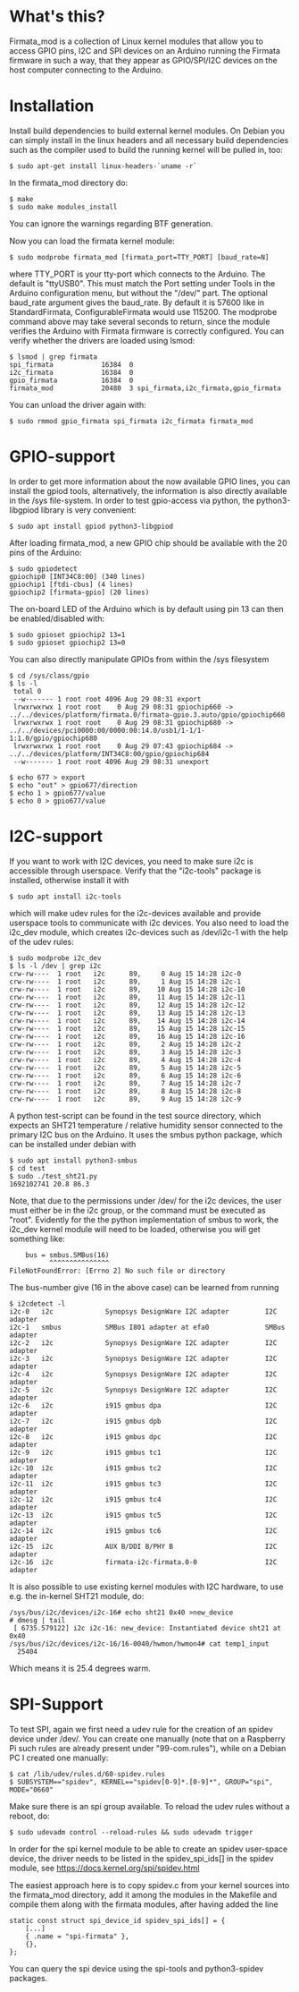 # What's this?
Firmata_mod is a collection of Linux kernel modules that allow you to access
GPIO pins, I2C and SPI devices on an Arduino running the Firmata firmware
in such a way, that they appear as GPIO/SPI/I2C devices on the host computer
connecting to the Arduino.

# Installation
Install build dependencies to build external kernel modules. On Debian you
can simply install in the linux headers and all necessary build dependencies
such as the compiler used to build the running kernel will be pulled in,
too:
```
$ sudo apt-get install linux-headers-`uname -r`
```

In the firmata_mod directory do:
```
$ make
$ sudo make modules_install
```
You can ignore the warnings regarding BTF generation.

Now you can load the firmata kernel module:

```
$ sudo modprobe firmata_mod [firmata_port=TTY_PORT] [baud_rate=N]
```
where TTY_PORT is your tty-port which connects to the Arduino. The default
is "ttyUSB0". This must match the Port setting under Tools in the Arduino
configuration menu, but without the "/dev/" part. The optional baud_rate
argument gives the baud_rate. By default it is 57600 like in
StandardFirmata, ConfigurableFirmata would use 115200.
The modprobe command above may take several seconds to return, since the
module verifies the Arduino with Firmata firmware is correctly configured.
You can verify whether the drivers are loaded using lsmod:
```
$ lsmod | grep firmata
spi_firmata            16384  0
i2c_firmata            16384  0
gpio_firmata           16384  0
firmata_mod            20480  3 spi_firmata,i2c_firmata,gpio_firmata
```
You can unload the driver again with:
```
$ sudo rmmod gpio_firmata spi_firmata i2c_firmata firmata_mod
```

# GPIO-support
In order to get more information about the now available GPIO lines, you can install
the gpiod tools, alternatively, the information is also directly available
in the /sys file-system. In order to test gpio-access via python, the
python3-libgpiod library is very convenient: 
```
$ sudo apt install gpiod python3-libgpiod
```
After loading firmata_mod, a new GPIO chip should be available with the 20
pins of the Arduino:
```
$ sudo gpiodetect
gpiochip0 [INT34C8:00] (340 lines)
gpiochip1 [ftdi-cbus] (4 lines)
gpiochip2 [firmata-gpio] (20 lines)
```
The on-board LED of the Arduino which is by default using pin 13 can then be
enabled/disabled with:
```
$ sudo gpioset gpiochip2 13=1
$ sudo gpioset gpiochip2 13=0
```
You can also directly manipulate GPIOs from within the /sys filesystem
```
$ cd /sys/class/gpio
$ ls -l
 total 0
 --w------- 1 root root 4096 Aug 29 08:31 export
 lrwxrwxrwx 1 root root    0 Aug 29 08:31 gpiochip660 -> ../../devices/platform/firmata.0/firmata-gpio.3.auto/gpio/gpiochip660
 lrwxrwxrwx 1 root root    0 Aug 29 08:31 gpiochip680 -> ../../devices/pci0000:00/0000:00:14.0/usb1/1-1/1-1:1.0/gpio/gpiochip680
 lrwxrwxrwx 1 root root    0 Aug 29 07:43 gpiochip684 -> ../../devices/platform/INT34C8:00/gpio/gpiochip684
 --w------- 1 root root 4096 Aug 29 08:31 unexport

$ echo 677 > export
$ echo "out" > gpio677/direction 
$ echo 1 > gpio677/value 
$ echo 0 > gpio677/value 
```

# I2C-support
If you want to work with I2C devices, you need to make sure i2c is
accessible through userspace. Verify that the "i2c-tools" package is
installed, otherwise install it with
```
$ sudo apt install i2c-tools
```
which will make udev rules for the i2c-devices available and provide
userspace tools to communicate with i2c devices.
You also need to load the i2c_dev module, which creates i2c-devices
such as /dev/i2c-1 with the help of the udev rules:
```
$ sudo modprobe i2c_dev
$ ls -l /dev | grep i2c
crw-rw----  1 root   i2c      89,     0 Aug 15 14:28 i2c-0
crw-rw----  1 root   i2c      89,     1 Aug 15 14:28 i2c-1
crw-rw----  1 root   i2c      89,    10 Aug 15 14:28 i2c-10
crw-rw----  1 root   i2c      89,    11 Aug 15 14:28 i2c-11
crw-rw----  1 root   i2c      89,    12 Aug 15 14:28 i2c-12
crw-rw----  1 root   i2c      89,    13 Aug 15 14:28 i2c-13
crw-rw----  1 root   i2c      89,    14 Aug 15 14:28 i2c-14
crw-rw----  1 root   i2c      89,    15 Aug 15 14:28 i2c-15
crw-rw----  1 root   i2c      89,    16 Aug 15 14:28 i2c-16
crw-rw----  1 root   i2c      89,     2 Aug 15 14:28 i2c-2
crw-rw----  1 root   i2c      89,     3 Aug 15 14:28 i2c-3
crw-rw----  1 root   i2c      89,     4 Aug 15 14:28 i2c-4
crw-rw----  1 root   i2c      89,     5 Aug 15 14:28 i2c-5
crw-rw----  1 root   i2c      89,     6 Aug 15 14:28 i2c-6
crw-rw----  1 root   i2c      89,     7 Aug 15 14:28 i2c-7
crw-rw----  1 root   i2c      89,     8 Aug 15 14:28 i2c-8
crw-rw----  1 root   i2c      89,     9 Aug 15 14:28 i2c-9
```

A python test-script can be found in the test source directory, which
expects an SHT21 temperature / relative humidity sensor connected to the
primary I2C bus on the Arduino. It uses the smbus python package, which can
be installed under debian with
```
$ sudo apt install python3-smbus
$ cd test
$ sudo ./test_sht21.py
1692102741 20.8 86.3
```

Note, that due to the permissions under /dev/ for the i2c devices, the user
must either be in the i2c group, or the command must be executed as "root".
Evidently for the the python implementation of smbus to work, the i2c_dev
kernel module will need to be loaded, otherwise you will get something like:
```
    bus = smbus.SMBus(16)
          ^^^^^^^^^^^^^^^
FileNotFoundError: [Errno 2] No such file or directory
```
The bus-number give (16 in the above case) can be learned from running
```
$ i2cdetect -l
i2c-0   i2c             Synopsys DesignWare I2C adapter         I2C adapter
i2c-1   smbus           SMBus I801 adapter at efa0              SMBus adapter
i2c-2   i2c             Synopsys DesignWare I2C adapter         I2C adapter
i2c-3   i2c             Synopsys DesignWare I2C adapter         I2C adapter
i2c-4   i2c             Synopsys DesignWare I2C adapter         I2C adapter
i2c-5   i2c             Synopsys DesignWare I2C adapter         I2C adapter
i2c-6   i2c             i915 gmbus dpa                          I2C adapter
i2c-7   i2c             i915 gmbus dpb                          I2C adapter
i2c-8   i2c             i915 gmbus dpc                          I2C adapter
i2c-9   i2c             i915 gmbus tc1                          I2C adapter
i2c-10  i2c             i915 gmbus tc2                          I2C adapter
i2c-11  i2c             i915 gmbus tc3                          I2C adapter
i2c-12  i2c             i915 gmbus tc4                          I2C adapter
i2c-13  i2c             i915 gmbus tc5                          I2C adapter
i2c-14  i2c             i915 gmbus tc6                          I2C adapter
i2c-15  i2c             AUX B/DDI B/PHY B                       I2C adapter
i2c-16  i2c             firmata-i2c-firmata.0-0                 I2C adapter
```
It is also possible to use existing kernel modules with I2C hardware, to use
e.g. the in-kernel SHT21 module, do:
```
/sys/bus/i2c/devices/i2c-16# echo sht21 0x40 >new_device
# dmesg | tail
 [ 6735.579122] i2c i2c-16: new_device: Instantiated device sht21 at 0x40
/sys/bus/i2c/devices/i2c-16/16-0040/hwmon/hwmon4# cat temp1_input 
  25404
```
Which means it is 25.4 degrees warm.

# SPI-Support
To test SPI, again we first need a udev rule for the creation of
an spidev device under /dev/. You can create one manually (note that on a
Raspberry Pi such rules are already present under "99-com.rules"), while on
a Debian PC I created one manually:
```
$ cat /lib/udev/rules.d/60-spidev.rules
$ SUBSYSTEM=="spidev", KERNEL=="spidev[0-9]*.[0-9]*", GROUP="spi", MODE="0660"
```
Make sure there is an spi group available. To reload the udev rules without
a reboot, do:
```
$ sudo udevadm control --reload-rules && sudo udevadm trigger
```
In order for the spi kernel module to be able to create an spidev user-space
device, the driver needs to be listed in the spidev_spi_ids[] in the spidev
module, see https://docs.kernel.org/spi/spidev.html

The easiest approach here is to copy spidev.c from your kernel sources into
the firmata_mod directory, add it among the modules in the Makefile and
compile them along with the firmata modules, after having added the line
```
static const struct spi_device_id spidev_spi_ids[] = {
	[...]
	{ .name = "spi-firmata" },
	{},
};
```
You can query the spi device using the spi-tools and python3-spidev
packages.
